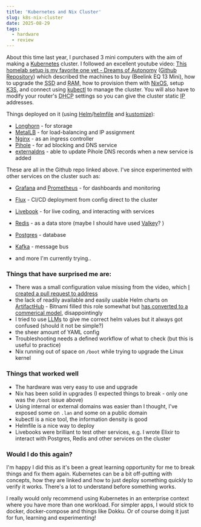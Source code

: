 ```yaml
---
title: 'Kubernetes and Nix Cluster'
slug: k8s-nix-cluster
date: 2025-08-29
tags:
  - hardware
  - review
---
```


About this time last year, I purchased 3 mini computers with the aim of making a [Kubernetes](https://kubernetes.io/) cluster. I followed an excellent youtube video: [This homelab setup is my favorite one yet - Dreams of Autonomy](https://youtu.be/2yplBzPCghA?si=1Fq1Fx0PSvXP8krE) ([Github Repository](https://github.com/dreamsofautonomy/homelab)) which described the machines to buy (Beelink EQ 13 Mini), how to upgrade the <abbr title="Solid State Disk">SSD</abbr> and <abbr title="Random Access Memory">RAM</abbr>, how to provision them with [NixOS](https://nixos.org), setup [K3S](https://k3s.io), and connect using [kubectl](https://kubectl.docs.kubernetes.io/guides/) to manage the cluster. You will also have to modify your router's <abbr title="Dynamic Host Configuration Protocol">DHCP</abbr> settings so you can give the cluster static <abbr title="Internet Protocol">IP</abbr> addresses.



Things deployed on it (using [Helm](https://helm.sh)/[helmfile](../DevOps/helmfile.md) and [kustomize](../DevOps/kustomize.md)):

- [Longhorn](https://longhorn.io) - for storage
- [MetalLB](https://metallb.io) - for load-balancing and IP assignment 
- [Nginx](https://nginx.org) - as an ingress controller
- [Pihole](https://pi-hole.net) - for ad blocking and DNS service
- [externaldns](https://github.com/kubernetes-sigs/external-dns) - able to update Pihole DNS records when a new service is added

These are all in the Github repo linked above. I've since experimented with other services on the cluster such as:

- [Grafana](https://grafana.com) and [Prometheus](https://prometheus.io) - for dashboards and monitoring

- [Flux](https://fluxcd.io) - CI/CD deployment from config direct to the cluster

- [Livebook](https://livebook.dev) - for live coding, and interacting with services 

- [Redis](https://redis.io) - as a data store (maybe I should have used [Valkey](https://valkey.io)? )

- [Postgres](https://www.postgresql.org) - database

- [Kafka](https://kafka.apache.org) - message bus

- and more I'm currently trying..

  

### Things that have surprised me are: 

* There was a small configuration value missing from the video, which [I created a pull request to address](https://github.com/dreamsofautonomy/homelab/pull/1)
* the lack of readily available and easily usable Helm charts on [ArtifactHub](https://artifacthub.io) - Bitnami filled this role somewhat but [has converted to a commerical model](https://github.com/bitnami/charts/issues/35164), disappointingly 
* I tried to use <abbr title="Large Language Models">LLMs</abbr> to give me correct helm values but it always got confused (should it not be simple?)
* the sheer amount of YAML config
* Troubleshooting needs a defined workflow of what to check (but this is useful to practice)
* Nix running out of space on `/boot` while trying to upgrade the Linux kernel



### Things that worked well

* The hardware was very easy to use and upgrade
* Nix has been solid in upgrades (I expected things to break - only one was the `/boot` issue above)
* Using internal or external domains was easier than I thought, I've exposed some on `.lan` and some on a public domain
* kubectl is a nice tool, the information density is good
* Helmfile is a nice way to deploy
* Livebooks were brilliant to test other services, e.g. I wrote Elixir to interact with Postgres, Redis and other services on the cluster



### Would I do this again?

I'm happy I did this as it's been a great learning opportunity for me to break things and fix them again. Kubernetes can be a bit off-putting with concepts, how they are linked and how to just deploy something quickly to verify it works. There's a lot to understand before something works.

I really would only recommend using Kubernetes in an enterprise context where you have more than one workload. For simpler apps, I would stick to docker, docker-compose and things like Dokku. Or of course doing it just for fun, learning and experimenting!

